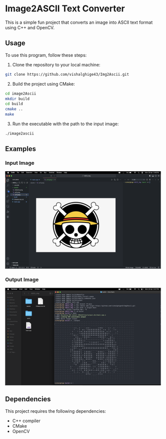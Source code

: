 # Image2ASCII Text Converter

This is a simple fun project that converts an image into ASCII text format using C++ and OpenCV.

## Usage

To use this program, follow these steps:

1. Clone the repository to your local machine:

```bash
git clone https://github.com/vishalghige43/Img2Ascii.git
```

2. Build the project using CMake:

```bash
cd image2Ascii
mkdir build
cd build
cmake ..
make
```

3. Run the executable with the path to the input image:
```bash
./image2ascii
```
## Examples

### Input Image
![Alt text](assets/input.png)

### Output Image
![Alt text](assets/output.png)


## Dependencies

This project requires the following dependencies:

- C++ compiler
- CMake
- OpenCV